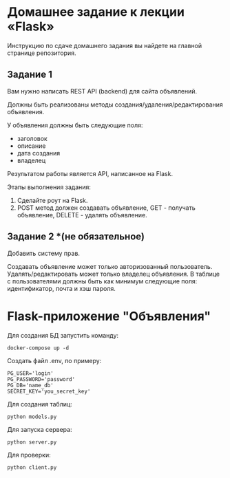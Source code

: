 # Домашнее задание к лекции «Flask»

Инструкцию по сдаче домашнего задания вы найдете на главной странице репозитория. 

## Задание 1

Вам нужно написать REST API (backend) для сайта объявлений.

Должны быть реализованы методы создания/удаления/редактирования объявления.    

У объявления должны быть следующие поля: 
- заголовок
- описание
- дата создания
- владелец

Результатом работы является API, написанное на Flask.

Этапы выполнения задания:

1. Сделайте роут на Flask.
2. POST метод должен создавать объявление, GET - получать объявление, DELETE - удалять объявление.

## Задание 2 *(не обязательное)

Добавить систему прав.

Создавать объявление может только авторизованный пользователь.
Удалять/редактировать может только владелец объявления.
В таблице с пользователями должны быть как минимум следующие поля: идентификатор, почта и хэш пароля.

# Flask-приложение "Объявления"

Для создания БД запустить команду:
```
docker-compose up -d
```
Создать файл .env, по примеру:
```
PG_USER='login'
PG_PASSWORD='password'
PG_DB='name_db'
SECRET_KEY='you_secret_key'
```
Для создания таблиц:
```
python models.py
```
Для запуска сервера:
```
python server.py
```
Для проверки:
```
python client.py
```
